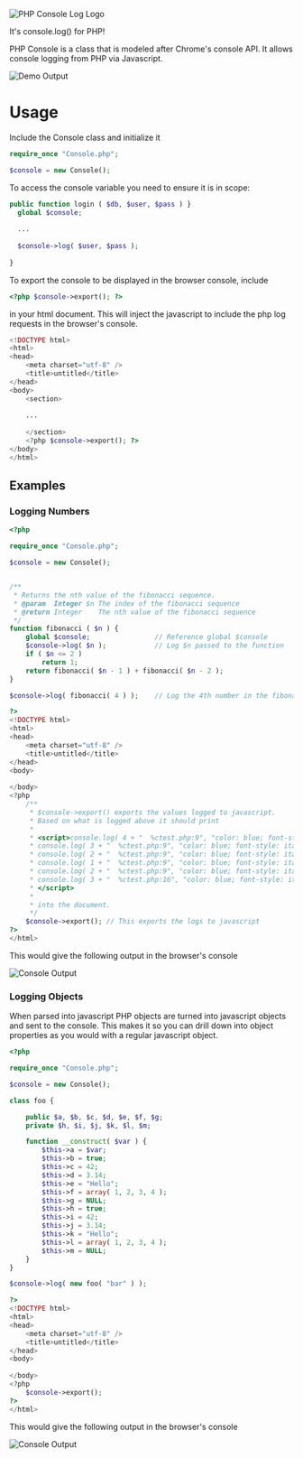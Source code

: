 ![PHP Console Log Logo](https://raw.githubusercontent.com/zephenryus/zephenryus.github.io/master/images/php-console-log-logo.png "PHP Console Log Logo")

It's console.log() for PHP!

PHP Console is a class that is modeled after Chrome's console API. It allows console logging from PHP via Javascript.

![Demo Output](https://raw.githubusercontent.com/zephenryus/zephenryus.github.io/master/images/console-demo-image.png "Demo Output")

Usage
=====

Include the Console class and initialize it

```php
require_once "Console.php";

$console = new Console();
```

To access the console variable you need to ensure it is in scope:

```php
public function login ( $db, $user, $pass ) }
  global $console;
  
  ...
  
  $console->log( $user, $pass );
  
}
```

To export the console to be displayed in the browser console, include

```php
<?php $console->export(); ?>
```

in your html document. This will inject the javascript to include the php log requests in the browser's console.

```php
<!DOCTYPE html>
<html>
<head>
	<meta charset="utf-8" />
	<title>untitled</title>
</head>
<body>
	<section>
	
	...
	
	</section>
	<?php $console->export(); ?>
</body>
</html>
```

Examples
--------

### Logging Numbers

```php
<?php

require_once "Console.php";

$console = new Console();


/**
 * Returns the nth value of the fibonacci sequence.
 * @param  Integer $n The index of the fibonacci sequence
 * @return Integer    The nth value of the fibonacci sequence
 */
function fibonacci ( $n ) {
	global $console;				// Reference global $console
	$console->log( $n );			// Log $n passed to the function
	if ( $n <= 2 )
		return 1;
	return fibonacci( $n - 1 ) + fibonacci( $n - 2 );
}

$console->log( fibonacci( 4 ) );	// Log the 4th number in the fibonacci sequence (3)

?>
<!DOCTYPE html>
<html>
<head>
	<meta charset="utf-8" />
	<title>untitled</title>
</head>
<body>
	
</body>
<?php
	/**
	 * $console->export() exports the values logged to javascript.
	 * Based on what is logged above it should print
	 * 
	 * <script>console.log( 4 + "  %ctest.php:9", "color: blue; font-style: italic;" );
	 * console.log( 3 + "  %ctest.php:9", "color: blue; font-style: italic;" );
	 * console.log( 2 + "  %ctest.php:9", "color: blue; font-style: italic;" );
	 * console.log( 1 + "  %ctest.php:9", "color: blue; font-style: italic;" );
	 * console.log( 2 + "  %ctest.php:9", "color: blue; font-style: italic;" );
	 * console.log( 3 + "  %ctest.php:16", "color: blue; font-style: italic;" );
	 * </script>
	 *
	 * into the document.
	 */
	$console->export(); // This exports the logs to javascript
?>
</html>
```

This would give the following output in the browser's console

![Console Output](https://raw.githubusercontent.com/zephenryus/zephenryus.github.io/master/images/console-1.png "Console Output")

### Logging Objects

When parsed into javascript PHP objects are turned into javascript objects and sent to the console. This makes it so you can drill down into object properties as you would with a regular javascript object.

```php
<?php

require_once "Console.php";

$console = new Console();

class foo {

	public $a, $b, $c, $d, $e, $f, $g;
	private $h, $i, $j, $k, $l, $m;

	function __construct( $var ) {
		$this->a = $var;
		$this->b = true;
		$this->c = 42;
		$this->d = 3.14;
		$this->e = "Hello";
		$this->f = array( 1, 2, 3, 4 );
		$this->g = NULL;
		$this->h = true;
		$this->i = 42;
		$this->j = 3.14;
		$this->k = "Hello";
		$this->l = array( 1, 2, 3, 4 );
		$this->m = NULL;
	}
}

$console->log( new foo( "bar" ) );

?>
<!DOCTYPE html>
<html>
<head>
	<meta charset="utf-8" />
	<title>untitled</title>
</head>
<body>
	
</body>
<?php
	$console->export();
?>
</html>
```

This would give the following output in the browser's console

![Console Output](https://raw.githubusercontent.com/zephenryus/zephenryus.github.io/master/images/console-2.png "Console Output")